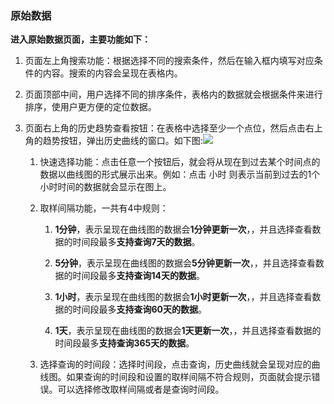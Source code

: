### 原始数据

**进入原始数据页面，主要功能如下：**

1. 页面左上角搜索功能：根据选择不同的搜索条件，然后在输入框内填写对应条件的内容。搜索的内容会呈现在表格内。

2. 页面顶部中间，用户选择不同的排序条件，表格内的数据就会根据条件来进行排序，使用户更方便的定位数据。

3. 页面右上角的历史趋势查看按钮：在表格中选择至少一个点位，然后点击右上角的趋势按钮，弹出历史曲线的窗口。如下图:![](http://ww1.sinaimg.cn/large/006CEVoWgy1fgqqkl4j97j30p00h7t9m.jpg)

   1. 快速选择功能：点击任意一个按钮后，就会将从现在到过去某个时间点的数据以曲线图的形式展示出来。例如：点击 小时 则表示当前到过去的1个小时时间的数据就会显示在图上。

   2. 取样间隔功能，一共有4中规则：

      1. **1分钟**，表示呈现在曲线图的数据会**1分钟更新一次**，，并且选择查看数据的时间段最多**支持查询7天的数据**。

      2. **5分钟**，表示呈现在曲线图的数据会**5分钟更新一次**，，并且选择查看数据的时间段最多**支持查询14天的数据**。

      3. **1小时**，表示呈现在曲线图的数据会**1小时更新一次**，，并且选择查看数据的时间段最多**支持查询60天的数据**。

      4. **1天**，表示呈现在曲线图的数据会**1天更新一次**，，并且选择查看数据的时间段最多**支持查询365天的数据**。

   3. 选择查询的时间段：选择时间段，点击查询，历史曲线就会呈现对应的曲线图。如果查询的时间段和设置的取样间隔不符合规则，页面就会提示错误。可以选择修改取样间隔或者是查询时间段。



